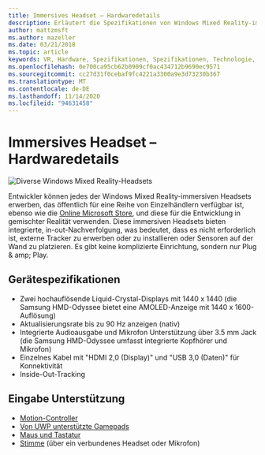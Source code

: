 ```yaml
---
title: Immersives Headset – Hardwaredetails
description: Erläutert die Spezifikationen von Windows Mixed Reality-immersiven Headsets, die VR mit der in-out-Nachverfolgung bereitstellt (keine externe Einrichtung erforderlich).
author: mattzmsft
ms.author: mazeller
ms.date: 03/21/2018
ms.topic: article
keywords: VR, Hardware, Spezifikationen, Spezifikationen, Technologie, Sensoren, Optik, Anzeige
ms.openlocfilehash: 0e700ca95cb62b0909cf0ac434712b9690ec9571
ms.sourcegitcommit: cc27d31f0cebaf9fc4221a3300a9e3d73230b367
ms.translationtype: MT
ms.contentlocale: de-DE
ms.lasthandoff: 11/14/2020
ms.locfileid: "94631458"
---
```

# <a name="immersive-headset-hardware-details"></a>Immersives Headset – Hardwaredetails

![Diverse Windows Mixed Reality-Headsets](images/MR-headsets.png)

Entwickler können jedes der Windows Mixed Reality-immersiven Headsets erwerben, das öffentlich für eine Reihe von Einzelhändlern verfügbar ist, ebenso wie die [Online Microsoft Store](https://www.microsoft.com/store/collections/VRandMixedrealityheadsets), und diese für die Entwicklung in gemischter Realität verwenden. Diese immersiven Headsets bieten integrierte, in-out-Nachverfolgung, was bedeutet, dass es nicht erforderlich ist, externe Tracker zu erwerben oder zu installieren oder Sensoren auf der Wand zu platzieren. Es gibt keine komplizierte Einrichtung, sondern nur Plug & amp; Play.

## <a name="device-specifications"></a>Gerätespezifikationen
* Zwei hochauflösende Liquid-Crystal-Displays mit 1440 x 1440 (die Samsung HMD-Odyssee bietet eine AMOLED-Anzeige mit 1440 x 1600-Auflösung)
* Aktualisierungsrate bis zu 90 Hz anzeigen (nativ)
* Integrierte Audioausgabe und Mikrofon Unterstützung über 3.5 mm Jack (die Samsung HMD-Odyssee umfasst integrierte Kopfhörer und Mikrofon)
* Einzelnes Kabel mit "HDMI 2,0 (Display)" und "USB 3,0 (Daten)" für Konnektivität
* Inside-Out-Tracking

## <a name="input-support"></a>Eingabe Unterstützung
* [Motion-Controller](../design/motion-controllers.md)
* [Von UWP unterstützte Gamepads](hardware-accessories.md)
* [Maus und Tastatur](hardware-accessories.md)
* [Stimme](../design/voice-input.md) (über ein verbundenes Headset oder Mikrofon)

